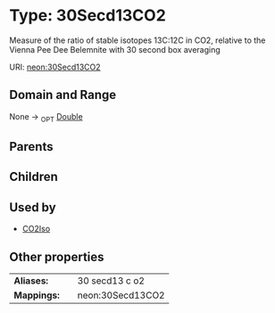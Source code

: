 
# Type: 30Secd13CO2


Measure of the ratio of stable isotopes 13C:12C in CO2, relative to the Vienna Pee Dee Belemnite with 30 second box averaging

URI: [neon:30Secd13CO2](https://data.neonscience.org/30Secd13CO2)


## Domain and Range

None ->  <sub>OPT</sub> [Double](types/Double.md)

## Parents


## Children


## Used by

 * [CO2Iso](CO2Iso.md)

## Other properties

|  |  |  |
| --- | --- | --- |
| **Aliases:** | | 30 secd13 c o2 |
| **Mappings:** | | neon:30Secd13CO2 |

